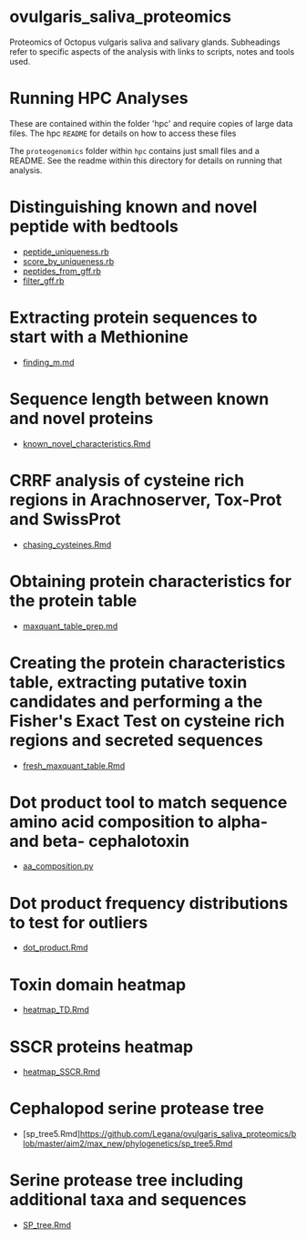 # ovulgaris_saliva_proteomics
Proteomics of Octopus vulgaris saliva and salivary glands. Subheadings refer to specific aspects of the analysis with links to scripts, notes and tools used.


# Running HPC Analyses

These are contained within the folder 'hpc' and require copies of large data files.  The hpc `README` for details on how to access these files

The `proteogenomics` folder within `hpc` contains just small files and a README.  See the readme within this directory for details on running that analysis.


# Distinguishing known and novel peptide with bedtools

-  [peptide_uniqueness.rb](https://github.com/Legana/ovulgaris_saliva_proteomics/blob/master/hpc/bedtools/peptide_uniqueness.rb)
-  [score_by_uniqueness.rb](https://github.com/Legana/ovulgaris_saliva_proteomics/blob/master/hpc/bedtools/score_by_uniqueness.rb)
-  [peptides_from_gff.rb](https://github.com/Legana/ovulgaris_saliva_proteomics/blob/master/hpc/bedtools/peptides_from_gff.rb)
-  [filter_gff.rb](https://github.com/Legana/ovulgaris_saliva_proteomics/blob/master/hpc/proteogenomics/filter_gff.rb)


# Extracting protein sequences to start with a Methionine

- [finding_m.md](https://github.com/Legana/ovulgaris_saliva_proteomics/blob/master/hpc/bedtools/finding_m.md)

# Sequence length between known and novel proteins

- [known_novel_characteristics.Rmd](https://github.com/Legana/ovulgaris_saliva_proteomics/blob/master/known_novel_characteristics.Rmd)

# CRRF analysis of cysteine rich regions in Arachnoserver, Tox-Prot and SwissProt

 - [chasing_cysteines.Rmd](https://github.com/Legana/ovulgaris_saliva_proteomics/blob/master/aim2/chasing_cysteines.Rmd)

 # Obtaining protein characteristics for the protein table

- [maxquant_table_prep.md](https://github.com/Legana/ovulgaris_saliva_proteomics/blob/master/aim2/max_new/maxquant_table_prep.md)

 # Creating the protein characteristics table, extracting putative toxin candidates and performing a the Fisher's Exact Test on cysteine rich regions and secreted sequences

- [fresh_maxquant_table.Rmd](https://github.com/Legana/ovulgaris_saliva_proteomics/blob/master/aim2/max_new/fresh_maxquant_table.Rmd)

# Dot product tool to match sequence amino acid composition to alpha- and beta- cephalotoxin

- [aa_composition.py](https://github.com/Legana/ovulgaris_saliva_proteomics/blob/master/aim2/max_new/aa_composition.py)

# Dot product frequency distributions to test for outliers
- [dot_product.Rmd](https://github.com/Legana/ovulgaris_saliva_proteomics/blob/master/aim2/max_new/dot_product.Rmd)

# Toxin domain heatmap

- [heatmap_TD.Rmd](https://github.com/Legana/ovulgaris_saliva_proteomics/blob/master/aim2/max_new/heatmap_TD.Rmd)

# SSCR proteins heatmap

- [heatmap_SSCR.Rmd](https://github.com/Legana/ovulgaris_saliva_proteomics/blob/master/aim2/max_new/heatmap_SSCR.Rmd)

# Cephalopod serine protease tree

- [sp_tree5.Rmd]https://github.com/Legana/ovulgaris_saliva_proteomics/blob/master/aim2/max_new/phylogenetics/sp_tree5.Rmd

# Serine protease tree including additional taxa and sequences

- [SP_tree.Rmd](https://github.com/Legana/ovulgaris_saliva_proteomics/blob/master/aim2/max_new/phylogenetics/SP_tree.Rmd)
